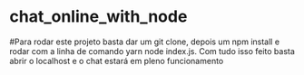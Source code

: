 # chat_online_with_node

#Para rodar este projeto basta dar um git clone, depois um npm install e rodar com a linha de comando yarn node index.js. 
Com tudo isso feito basta abrir o localhost e o chat estará em pleno funcionamento

